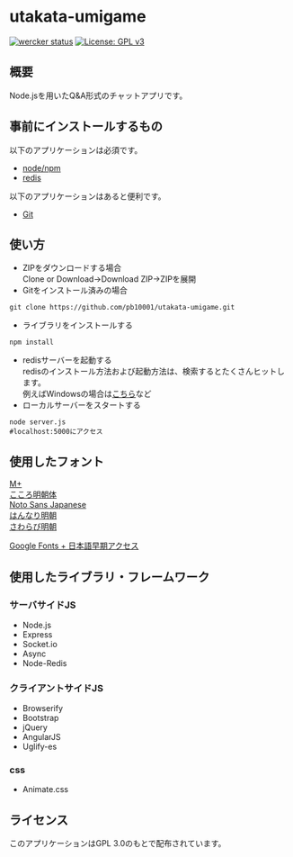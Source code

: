 # utakata-umigame
[![wercker status](https://app.wercker.com/status/5af6aa54224f279105a935d2e00cc359/s/master "wercker status")](https://app.wercker.com/project/byKey/5af6aa54224f279105a935d2e00cc359)
[![License: GPL v3](https://img.shields.io/badge/License-GPL%20v3-blue.svg)](https://www.gnu.org/licenses/gpl-3.0)
## 概要
Node.jsを用いたQ&A形式のチャットアプリです。
## 事前にインストールするもの
以下のアプリケーションは必須です。
- [node/npm](https://nodejs.org/en/)
- [redis](https://github.com/MicrosoftArchive/redis/releases)

以下のアプリケーションはあると便利です。
- [Git](https://git-scm.com/downloads)
## 使い方
- ZIPをダウンロードする場合  
Clone or Download→Download ZIP→ZIPを展開  
- Gitをインストール済みの場合  
```
git clone https://github.com/pb10001/utakata-umigame.git
```
- ライブラリをインストールする
```
npm install
```
- redisサーバーを起動する  
redisのインストール方法および起動方法は、検索するとたくさんヒットします。  
例えばWindowsの場合は[こちら](https://weblabo.oscasierra.net/redis-windows-install/)など
- ローカルサーバーをスタートする
```
node server.js
#localhost:5000にアクセス
```
## 使用したフォント
[M+](https://mplus-fonts.osdn.jp/)  
[こころ明朝体](http://typingart.net/?p=46)  
[Noto Sans Japanese](https://www.google.com/get/noto/)  
[はんなり明朝](http://typingart.net/?p=44)  
[さわらび明朝](http://mshio.b.osdn.me/)  

[Google Fonts + 日本語早期アクセス](https://googlefonts.github.io/japanese/)
## 使用したライブラリ・フレームワーク
### サーバサイドJS
- Node.js
- Express
- Socket.io
- Async
- Node-Redis
### クライアントサイドJS
- Browserify
- Bootstrap
- jQuery
- AngularJS
- Uglify-es
### css
- Animate.css

## ライセンス
このアプリケーションはGPL 3.0のもとで配布されています。
